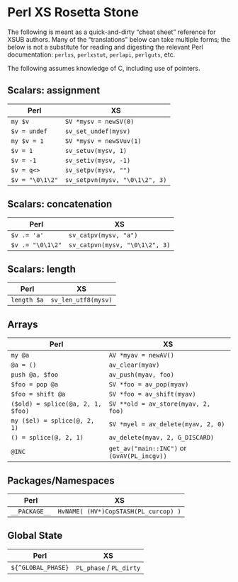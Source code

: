 Perl XS Rosetta Stone
=====================

The following is meant as a quick-and-dirty “cheat sheet” reference for XSUB authors.
Many of the “translations” below can take multiple forms; the below is not a substitute for
reading and digesting the relevant Perl documentation: `perlxs`, `perlxstut`, `perlapi`, `perlguts`, etc.

The following assumes knowledge of C, including use of pointers.

Scalars: assignment
-------

| Perl             | XS               |
| ----------------- | ---------------- |
| `my $v`    | `SV *mysv = newSV(0)` |
| `$v = undef`    | `sv_set_undef(mysv)` |
| `my $v = 1`   | `SV *mysv = newSVuv(1)` |
| `$v = 1`   | `sv_setuv(mysv, 1)` |
| `$v = -1`  | `sv_setiv(mysv, -1)` |
| `$v = q<>`  | `sv_setpv(mysv, "")` |
| `$v = "\0\1\2"`  | `sv_setpvn(mysv, "\0\1\2", 3)` |

Scalars: concatenation
-------

| Perl             | XS               |
| ----------------- | ---------------- |
| `$v .= 'a'`  | `sv_catpv(mysv, "a")` |
| `$v .= "\0\1\2"`  | `sv_catpvn(mysv, "\0\1\2", 3)` |

Scalars: length
------

| Perl     | XS       |
| --------- |    ---- |
| `length $a` | `sv_len_utf8(mysv)` |

Arrays
------

| Perl             | XS               |
| ----------------- | ---------------- |
| `my @a`        | `AV *myav = newAV()` |
| `@a = ()`      | `av_clear(myav)` |
| `push @a, $foo` | `av_push(myav, foo)` |
| `$foo = pop @a` | `SV *foo = av_pop(myav)` |
| `$foo = shift @a` | `SV *foo = av_shift(myav)` |
| `($old) = splice(@a, 2, 1, $foo)` | `SV **old = av_store(myav, 2, foo)` |
| `my ($el) = splice(@, 2, 1)` | `SV *myel = av_delete(myav, 2, 0)` |
| `() = splice(@, 2, 1)` | `av_delete(myav, 2, G_DISCARD)` |
| `@INC`  | `get_av("main::INC")` or `(GvAV(PL_incgv))` |


Packages/Namespaces
-------------------

| Perl             | XS               |
| ----------------- | ---------------- |
| `__PACKAGE__`    | `HvNAME( (HV*)CopSTASH(PL_curcop) )` |

Global State
------------

| Perl             | XS             |
| ---------------- | -------------- |
| `${^GLOBAL_PHASE}` | `PL_phase` / `PL_dirty` |
